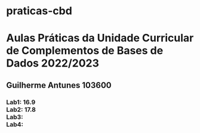 # praticas-cbd
<h1>Aulas Práticas da Unidade Curricular de Complementos de Bases de Dados 2022/2023</h1>
<h2>Guilherme Antunes 103600</h2>
<h3>Lab1: 16.9<br/>
Lab2: 17.8<br/>
Lab3: <br/>
Lab4: <br/>
</h3>

